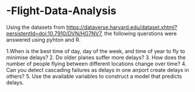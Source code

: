 # -Flight-Data-Analysis
Using the datasets from https://dataverse.harvard.edu/dataset.xhtml?persistentId=doi:10.7910/DVN/HG7NV7, the following querstions were answered using pyhton and R.

1.When is the best time of day, day of the week, and time of year to fly to minimise delays?
2. Do older planes suffer more delays?
3. How does the number of people flying between different locations change over time?
4. Can you detect cascading failures as delays in one airport create delays in others?
5. Use the available variables to construct a model that predicts delays.
